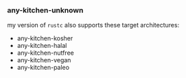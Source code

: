 ### any-kitchen-unknown

my version of `rustc` also supports these target architectures:

- any-kitchen-kosher
- any-kitchen-halal
- any-kitchen-nutfree
- any-kitchen-vegan
- any-kitchen-paleo
